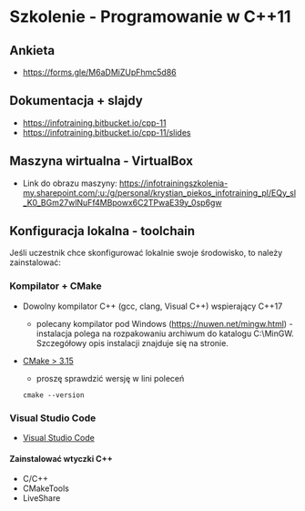 # Szkolenie - Programowanie w C++11 #

## Ankieta

* https://forms.gle/M6aDMiZUpFhmc5d86

## Dokumentacja + slajdy

* https://infotraining.bitbucket.io/cpp-11
* https://infotraining.bitbucket.io/cpp-11/slides

## Maszyna wirtualna - VirtualBox

* Link do obrazu maszyny: https://infotrainingszkolenia-my.sharepoint.com/:u:/g/personal/krystian_piekos_infotraining_pl/EQy_sl_K0_BGm27wlNuFf4MBpowx6C2TPwaE39y_0sp6gw

## Konfiguracja lokalna - toolchain

Jeśli uczestnik chce skonfigurować lokalnie swoje środowisko, to należy zainstalować:

### Kompilator + CMake

* Dowolny kompilator C++ (gcc, clang, Visual C++) wspierający C++17
  * polecany kompilator pod Windows (https://nuwen.net/mingw.html) - instalacja polega na rozpakowaniu archiwum do katalogu C:\MinGW. Szczegółowy opis instalacji znajduje się na stronie.

* [CMake > 3.15](https://cmake.org/)
  * proszę sprawdzić wersję w lini poleceń

  ```
  cmake --version
  ```

### Visual Studio Code

* [Visual Studio Code](https://code.visualstudio.com/)

#### Zainstalować wtyczki C++

* C/C++
* CMakeTools
* LiveShare
